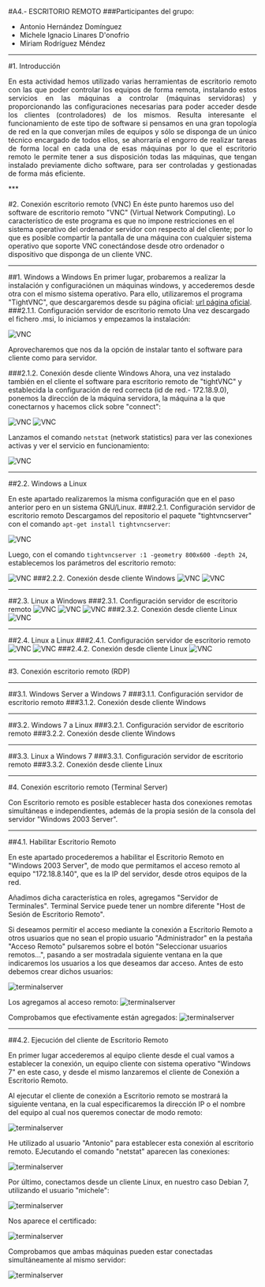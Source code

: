 #A4.- ESCRITORIO REMOTO
###Participantes del grupo:
* Antonio Hernández Domínguez
* Michele Ignacio Linares D'onofrio
* Miriam Rodríguez Méndez

***

#1. Introducción

<p align=justify>
	En esta actividad hemos utilizado varias herramientas de escritorio remoto con las que poder controlar los equipos de forma remota, 
	instalando estos servicios en las máquinas a controlar (máquinas servidoras) y proporcionando las configuraciones necesarias para poder 
	acceder desde los clientes (controladores) de los mismos. Resulta interesante el funcionamiento de este tipo de software si pensamos en 
	una gran topología de red en la que converjan miles de equipos y sólo se disponga de un único técnico encargado de todos ellos, se ahorraría 
	el engorro de realizar tareas de forma local en cada una de esas máquinas por lo que el escritorio remoto le permite tener a sus disposición 
	todas las máquinas, que tengan instalado previamente dicho software, para ser controladas y gestionadas de forma más eficiente.
</p>
***

#2. Conexión escritorio remoto (VNC)
En éste punto haremos uso del software de escritorio remoto "VNC" (Virtual Network Computing). Lo característico de este programa es que no impone restricciones
en el sistema operativo del ordenador servidor con respecto al del cliente; por lo que es posible compartir la pantalla de una máquina con cualquier sistema operativo 
que soporte VNC conectándose desde otro ordenador o dispositivo que disponga de un cliente VNC.
***
##1. Windows a Windows
En primer lugar, probaremos a realizar la instalación y configuraciónen un máquinas windows, y accederemos desde otra con el mismo sistema operativo. Para ello, utilizaremos
el programa "TightVNC", que descargaremos desde su página oficial: [url página oficial](http://www.tightvnc.com/download.php).
###2.1.1. Configuración servidor de escritorio remoto
Una vez descargado el fichero .msi, lo iniciamos y empezamos la instalación:

![VNC](files/VNC/02.png)

Aprovecharemos que nos da la opción de instalar tanto el software para cliente como para servidor.

###2.1.2. Conexión desde cliente Windows
Ahora, una vez instalado también en el cliente el software para escritorio remoto de "tightVNC" y establecida la configuración de red correcta (id de red.- 172.18.9.0), ponemos 
la dirección de la máquina servidora, la máquina a la que conectarnos y hacemos click sobre "connect":

![VNC](files/VNC/03.png) ![VNC](files/VNC/04.png)

Lanzamos el comando ```netstat``` (network statistics) para ver las conexiones activas y ver el servicio en funcionamiento:

![VNC](files/VNC/01.png)
***

##2.2. Windows a Linux

En este apartado realizaremos la misma configuración que en el paso anterior pero en un sistema GNU/Linux.
###2.2.1. Configuración servidor de escritorio remoto
Descargamos del repositorio el paquete "tightvncserver" con el comando ```apt-get install tightvncserver```:

![VNC](files/VNC/05.png)

Luego, con el comando ```tightvncserver :1 -geometry 800x600 -depth 24```, establecemos los parámetros del escritorio remoto:

![VNC](files/VNC/06.png)
###2.2.2. Conexión desde cliente Windows
![VNC](files/VNC/07.png)
![VNC](files/VNC/08.png)
***

##2.3. Linux a Windows
###2.3.1. Configuración servidor de escritorio remoto
![VNC](files/VNC/02.png)
![VNC](files/VNC/03.png)
![VNC](files/VNC/04.png)
###2.3.2. Conexión desde cliente Linux
![VNC](files/VNC/09.png)
***

##2.4. Linux a Linux
###2.4.1. Configuración servidor de escritorio remoto
![VNC](files/VNC/05.png)
![VNC](files/VNC/06.png)
###2.4.2. Conexión desde cliente Linux
![VNC](files/VNC/10.png)
***

#3. Conexión escritorio remoto (RDP)

***
##3.1. Windows Server a Windows 7 
###3.1.1. Configuración servidor de escritorio remoto
###3.1.2. Conexión desde cliente Windows
***

##3.2. Windows 7 a Linux
###3.2.1. Configuración servidor de escritorio remoto
###3.2.2. Conexión desde cliente Windows
***

##3.3. Linux a Windows 7
###3.3.1. Configuración servidor de escritorio remoto
###3.3.2. Conexión desde cliente Linux
***

#4. Conexión escritorio remoto (Terminal Server)

Con Escritorio remoto es posible establecer hasta dos conexiones remotas simultáneas e independientes, además de la propia sesión de la consola del servidor "Windows 2003 Server".
***

##4.1. Habilitar Escritorio Remoto

En este apartado procederemos a habilitar el Escritorio Remoto en "Windows 2003 Server", de modo que permitamos el acceso remoto al equipo "172.18.8.140", que es la IP del servidor, desde otros equipos de la red.

Añadimos dicha característica en roles, agregamos "Servidor de Terminales". Terminal Service puede tener un nombre diferente "Host de Sesión de Escritorio Remoto".

Si deseamos permitir el acceso mediante la conexión a Escritorio Remoto a otros usuarios que no sean el propio usuario "Administrador" en la pestaña "Acceso Remoto" pulsaremos sobre el botón "Seleccionar usuarios remotos...", pasando a ser mostradala siguiente ventana en la que indicaremos los usuarios a los que deseamos dar acceso. Antes de esto debemos crear dichos usuarios:

![terminalserver](files/TS/usuarios-servidor.png)

Los agregamos al acceso remoto:
![terminalserver](files/TS//agregar-usuarios.png)

Comprobamos que efectivamente están agregados:
![terminalserver](files/TS//usuarios-agregados.png)
***

##4.2. Ejecución del cliente de Escritorio Remoto

En primer lugar accederemos al equipo cliente desde el cual vamos a establecer la conexión, un equipo cliente con sistema operativo "Windows 7" en este caso, y desde el mismo lanzaremos el cliente de Conexión a Escritorio Remoto.

Al ejecutar el cliente de conexión a Escritorio remoto se mostrará la siguiente ventana, en la cual especificaremos la dirección IP o el nombre del equipo al cual nos queremos conectar de modo remoto:

![terminalserver](files/TS/conexion-remota.png)

He utilizado al usuario "Antonio" para establecer esta conexión al escritorio remoto. EJecutando el comando "netstat" aparecen las conexiones:
 
![terminalserver](files/TS/windows-windows-remoto.png)

Por último, conectamos desde un cliente Linux, en nuestro caso Debian 7, utilizando el usuario "michele":

![terminalserver](files/TS//michele.png)

Nos aparece el certificado:

![terminalserver](files/TS/certificado.png)

Comprobamos que ambas máquinas pueden estar conectadas simultáneamente al mismo servidor:

![terminalserver](files/TS/conexion-simultanea.png)
